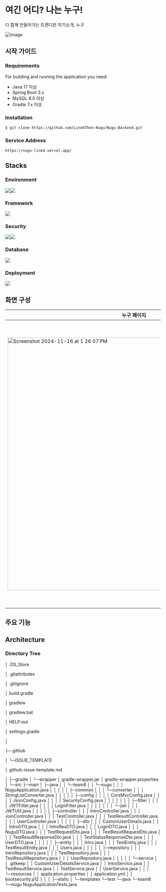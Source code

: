 # 여긴 어디? 나는 누구!
다 함께 만들어가는 트렌디한 자기소개, 누구


![image](https://github.com/user-attachments/assets/3fe1fe30-cb7a-45de-918f-1721f43870d1)

## 시작 가이드

### Requirements
For building and running the application you need:
- Java 17 이상
- Spring Boot 3.x
- MySQL 8.0 이상
- Gradle 7.x 이상

### Installation
```bash
$ git clone https://github.com/Line4Thon-Nugu/Nugu-Backend.git
```
### Service Address
```
https://nugu-line4.vercel.app/
```

## Stacks

### Environment
<img src="https://img.shields.io/badge/git-F05032?style=for-the-badge&logo=git&logoColor=white"><img src="https://img.shields.io/badge/github-181717?style=for-the-badge&logo=github&logoColor=white">

### Framework
<img src="https://img.shields.io/badge/springboot-6DB33F?style=for-the-badge&logo=springboot&logoColor=white">

### Security
<img src="https://img.shields.io/badge/springsecurity-6DB33F?style=for-the-badge&logo=springsecurity&logoColor=white"><img src="https://img.shields.io/badge/jsonwebtokens-6DB33F?style=for-the-badge&logo=jsonwebtokens&logoColor=white">

### Database
<img src="https://img.shields.io/badge/mysql-4479A1?style=for-the-badge&logo=mysql&logoColor=white"> 

### Deployment
<img src="https://img.shields.io/badge/amazonec2-FF9900?style=for-the-badge&logo=amazonec2&logoColor=white"> 

## 화면 구성 

| 누구 페이지    | 누구 소개 | 누구 테스트 |
| -------- | ------- | ------ |
| <img width="818" alt="Screenshot 2024-11-16 at 1 26 07 PM" src="https://github.com/user-attachments/assets/e74b7b55-e7bf-4105-a1ec-a5eeb98603d6"> |  <img width="900" alt="Screenshot 2024-11-16 at 1 27 22 PM" src="https://github.com/user-attachments/assets/71969c70-2a72-4fe0-a004-cd0bd1a57b0a"> | <img width="926" alt="Screenshot 2024-11-16 at 1 28 32 PM" src="https://github.com/user-attachments/assets/b8978554-104f-47aa-9056-d5d081d8f820"> |

## 주요 기능

## Architecture

### Directory Tree
│  .DS_Store

│  .gitattributes

│  .gitignore

│  build.gradle

│  gradlew

│  gradlew.bat

│  HELP.md

│  settings.gradle

│

├─.github

│  └─ISSUE_TEMPLATE

│          github-issue-template.md

│
├─gradle
│  └─wrapper
│          gradle-wrapper.jar
│          gradle-wrapper.properties
│
└─src
    ├─main
    │  ├─java
    │  │  └─team8
    │  │      └─nugu
    │  │          │  NuguApplication.java
    │  │          │
    │  │          ├─common
    │  │          │  └─converter
    │  │          │          StringListConverter.java
    │  │          │
    │  │          ├─config
    │  │          │  │  CorsMvcConfig.java
    │  │          │  │  JsonConfig.java
    │  │          │  │  SecurityConfig.java
    │  │          │  │
    │  │          │  ├─filter
    │  │          │  │      JWTFilter.java
    │  │          │  │      LoginFilter.java
    │  │          │  │
    │  │          │  └─jwt
    │  │          │          JWTUtil.java
    │  │          │
    │  │          ├─controller
    │  │          │      IntroController.java
    │  │          │      JoinController.java
    │  │          │      TestController.java
    │  │          │      TestResultController.java
    │  │          │      UserController.java
    │  │          │
    │  │          ├─dto
    │  │          │      CustomUserDetails.java
    │  │          │      IntroDTO.java
    │  │          │      IntroResDTO.java
    │  │          │      LoginDTO.java
    │  │          │      NuguDTO.java
    │  │          │      TestRequestDto.java
    │  │          │      TestResultRequestDto.java
    │  │          │      TestResultResponseDto.java
    │  │          │      TestStatusResponseDto.java
    │  │          │      UserDTO.java
    │  │          │
    │  │          ├─entity
    │  │          │      Intro.java
    │  │          │      TestEntity.java
    │  │          │      TestResultEntity.java
    │  │          │      Users.java
    │  │          │
    │  │          ├─repository
    │  │          │      IntroRepository.java
    │  │          │      TestRepository.java
    │  │          │      TestResultRepository.java
    │  │          │      UserRepository.java
    │  │          │
    │  │          └─service
    │  │                  .gitkeep
    │  │                  CustomUserDetailsService.java
    │  │                  IntroService.java
    │  │                  TestResultService.java
    │  │                  TestService.java
    │  │                  UserService.java
    │  │
    │  └─resources
    │      │  application.properties
    │      │  application.yml
    │      │  bootsecurity.p12
    │      │
    │      ├─static
    │      └─templates
    └─test
        └─java
            └─team8
                └─nugu
                        NuguApplicationTests.java
